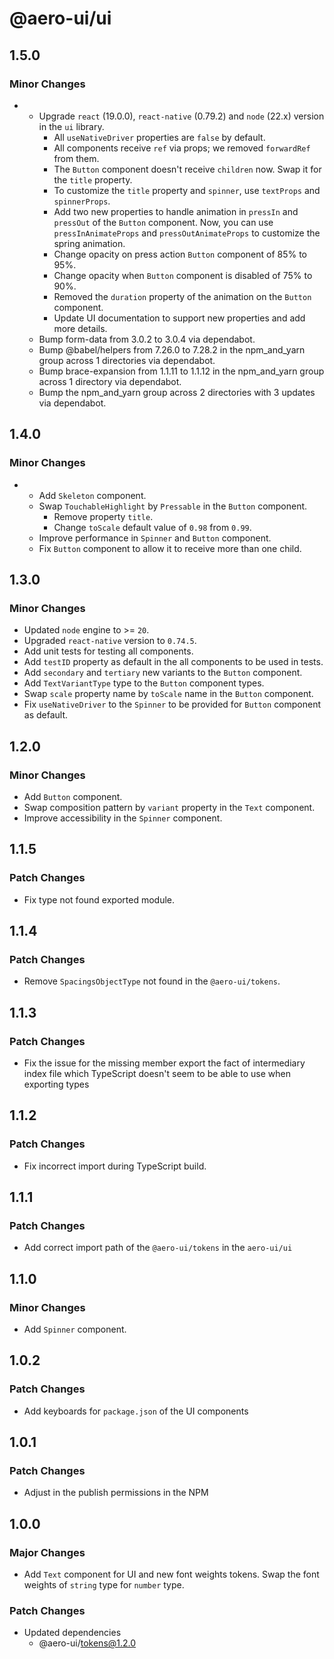 # @aero-ui/ui

## 1.5.0

### Minor Changes

- - Upgrade `react` (19.0.0), `react-native` (0.79.2) and `node` (22.x) version in the `ui` library.
    - All `useNativeDriver` properties are `false` by default.
    - All components receive `ref` via props; we removed `forwardRef` from them.
    - The `Button` component doesn't receive `children` now. Swap it for the `title` property.
    - To customize the `title` property and `spinner`, use `textProps` and `spinnerProps`.
    - Add two new properties to handle animation in `pressIn` and `pressOut` of the `Button` component. Now, you can use `pressInAnimateProps` and `pressOutAnimateProps` to customize the spring animation.
    - Change opacity on press action `Button` component of 85% to 95%.
    - Change opacity when `Button` component is disabled of 75% to 90%.
    - Removed the `duration` property of the animation on the `Button` component.
    - Update UI documentation to support new properties and add more details.
  - Bump form-data from 3.0.2 to 3.0.4 via dependabot.
  - Bump @babel/helpers from 7.26.0 to 7.28.2 in the npm_and_yarn group across 1 directories via dependabot.
  - Bump brace-expansion from 1.1.11 to 1.1.12 in the npm_and_yarn group across 1 directory via dependabot.
  - Bump the npm_and_yarn group across 2 directories with 3 updates via dependabot.

## 1.4.0

### Minor Changes

- - Add `Skeleton` component.
  - Swap `TouchableHighlight` by `Pressable` in the `Button` component.
    - Remove property `title`.
    - Change `toScale` default value of `0.98` from `0.99`.
  - Improve performance in `Spinner` and `Button` component.
  - Fix `Button` component to allow it to receive more than one child.

## 1.3.0

### Minor Changes

- Updated `node` engine to >= `20`.
- Upgraded `react-native` version to `0.74.5`.
- Add unit tests for testing all components.
- Add `testID` property as default in the all components to be used in tests.
- Add `secondary` and `tertiary` new variants to the `Button` component.
- Add `TextVariantType` type to the `Button` component types.
- Swap `scale` property name by `toScale` name in the `Button` component.
- Fix `useNativeDriver` to the `Spinner` to be provided for `Button` component as default.

## 1.2.0

### Minor Changes

- Add `Button` component.
- Swap composition pattern by `variant` property in the `Text` component.
- Improve accessibility in the `Spinner` component.

## 1.1.5

### Patch Changes

- Fix type not found exported module.

## 1.1.4

### Patch Changes

- Remove `SpacingsObjectType` not found in the `@aero-ui/tokens`.

## 1.1.3

### Patch Changes

- Fix the issue for the missing member export the fact of intermediary index file which TypeScript doesn't seem to be able to use when exporting types

## 1.1.2

### Patch Changes

- Fix incorrect import during TypeScript build.

## 1.1.1

### Patch Changes

- Add correct import path of the `@aero-ui/tokens` in the `aero-ui/ui`

## 1.1.0

### Minor Changes

- Add `Spinner` component.

## 1.0.2

### Patch Changes

- Add keyboards for `package.json` of the UI components

## 1.0.1

### Patch Changes

- Adjust in the publish permissions in the NPM

## 1.0.0

### Major Changes

- Add `Text` component for UI and new font weights tokens. Swap the font weights of `string` type for `number` type.

### Patch Changes

- Updated dependencies
  - @aero-ui/tokens@1.2.0

